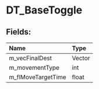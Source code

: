 # DT_BaseToggle

## Fields:

| Name | Type |
| :--- | :--- |
| m_vecFinalDest | Vector |
| m_movementType | int |
| m_flMoveTargetTime | float |
